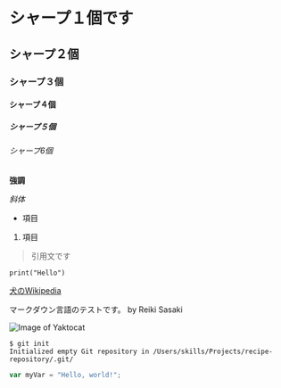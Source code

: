 # シャープ１個です
## シャープ２個
### シャープ３個
#### シャープ４個
##### シャープ５個
###### シャープ6個

**強調**

*斜体*

- 項目

1. 項目

> 引用文です

`print("Hello")`

[犬のWikipedia](https://ja.wikipedia.org/wiki/%E3%82%A4%E3%83%8C)

マークダウン言語のテストです。 by Reiki Sasaki

![Image of Yaktocat](https://octodex.github.com/images/yaktocat.png)

```
$ git init
Initialized empty Git repository in /Users/skills/Projects/recipe-repository/.git/
```

```javascript
var myVar = "Hello, world!";
```
